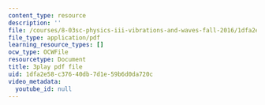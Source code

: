 ```yaml
---
content_type: resource
description: ''
file: /courses/8-03sc-physics-iii-vibrations-and-waves-fall-2016/1dfa2e58c37640db7d1e59b6d0da720c_FY6iXM9X5Fo.pdf
file_type: application/pdf
learning_resource_types: []
ocw_type: OCWFile
resourcetype: Document
title: 3play pdf file
uid: 1dfa2e58-c376-40db-7d1e-59b6d0da720c
video_metadata:
  youtube_id: null
---
```

